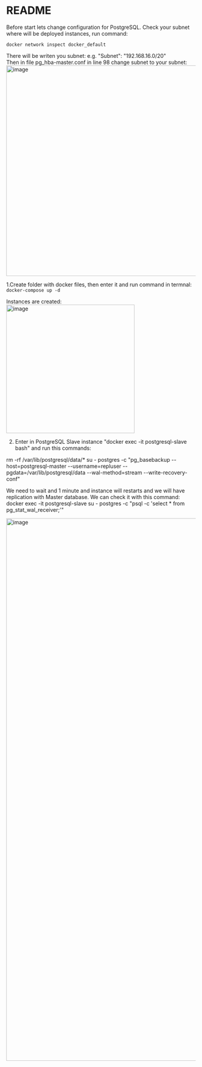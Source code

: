 # README

<p>Before start lets change configuration for PostgreSQL.
Check your subnet where will be deployed instances, run command:</p>
<p><code>docker network inspect docker_default </code></p>
There will be writen you subnet: e.g. "Subnet": "192.168.16.0/20"</br>
Then in file pg_hba-master.conf in line 98 change subnet to your subnet:<br>

<img width="559" alt="image" src="https://user-images.githubusercontent.com/73527990/201532909-da9e0f59-53f8-4414-817a-6e37cf2f15af.png">


1.Create folder with docker files, then enter it and run command in termnal:</br>
<code>docker-compose up -d</code> 

Instances are created:<br>
<img width="341" alt="image" src="https://user-images.githubusercontent.com/73527990/201532031-fc0ca743-6480-491e-b4d3-76dc4342087c.png">

2. Enter in PostgreSQL Slave instance "docker exec -it postgresql-slave bash" and run this commands:
<p>rm -rf /var/lib/postgresql/data/*
su - postgres -c "pg_basebackup --host=postgresql-master --username=repluser --pgdata=/var/lib/postgresql/data --wal-method=stream --write-recovery-conf"</p>

We need to wait and 1 minute and instance will restarts and we will have replication with Master database.
We can check it with this command:
docker exec -it postgresql-slave su - postgres -c "psql -c 'select * from pg_stat_wal_receiver;'"

<img width="1440" alt="image" src="https://user-images.githubusercontent.com/73527990/201532381-05093308-a906-4103-8a92-d7ce71ee2973.png">


